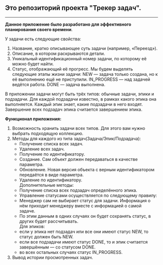 ## Это репозиторий проекта "Трекер задач".

---
**Данное приложение было разработано для эффективного планирования своего времени**.

У задачи есть следующие свойства:
1. Название, кратко описывающее суть задачи (например, «Переезд»).
2. Описание, в котором раскрываются детали.
3. Уникальный идентификационный номер задачи, по которому её можно будет найти.
4. Статус, отображающий её прогресс. Мы будем выделять следующие этапы жизни задачи:
      NEW — задача только создана, но к её выполнению ещё не приступили.
      IN_PROGRESS — над задачей ведётся работа.
      DONE — задача выполнена.

В приложении задачи могут быть трёх типов: обычные задачи, эпики и подзадачи. 
Для каждой подзадачи известно, в рамках какого эпика она выполняется.
Каждый эпик знает, какие подзадачи в него входят.
Завершение всех подзадач эпика считается завершением эпика.

**Функционал приложения:**

1. Возможность хранить задачи всех типов. Для этого вам нужно выбрать подходящую коллекцию.  
2. Методы для каждого из типа задач(Задача/Эпик/Подзадача):  
   - Получение списка всех задач.  
   - Удаление всех задач.  
   - Получение по идентификатору.  
   - Создание. Сам объект должен передаваться в качестве параметра.  
   - Обновление. Новая версия объекта с верным идентификатором передаётся в виде параметра.  
   - Удаление по идентификатору.    
Дополнительные методы:    
   - Получение списка всех подзадач определённого эпика.  
   - Управление статусами осуществляется по следующему правилу:  
   - Менеджер сам не выбирает статус для задачи. Информация о нём приходит менеджеру вместе с информацией о самой задаче.   
   - По этим данным в одних случаях он будет сохранять статус, в других будет рассчитывать.  
Для эпиков:  
   - если у эпика нет подзадач или все они имеют статус NEW, то статус должен быть NEW.  
   - если все подзадачи имеют статус DONE, то и эпик считается завершённым — со статусом DONE.  
   - во всех остальных случаях статус IN_PROGRESS.  
3. Вывод истории просмотренных задач.  
